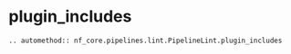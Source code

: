 # plugin_includes

```{eval-rst}
.. automethod:: nf_core.pipelines.lint.PipelineLint.plugin_includes
```

